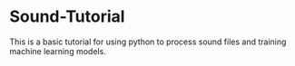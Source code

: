 # Sound-Tutorial

This is a basic tutorial for using python to process sound files and training machine learning models. 
